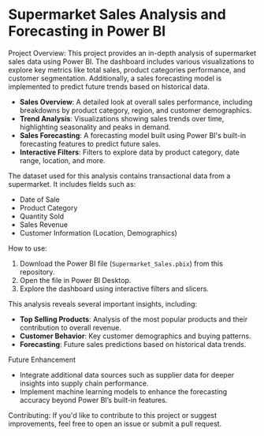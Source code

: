 # Supermarket Sales Analysis and Forecasting in Power BI

Project Overview:
This project provides an in-depth analysis of supermarket sales data using Power BI. The dashboard includes various visualizations to explore key metrics like total sales, product categories performance, and customer segmentation. Additionally, a sales forecasting model is implemented to predict future trends based on historical data.



- **Sales Overview**: A detailed look at overall sales performance, including breakdowns by product category, region, and customer demographics.
- **Trend Analysis**: Visualizations showing sales trends over time, highlighting seasonality and peaks in demand.
- **Sales Forecasting**: A forecasting model built using Power BI's built-in forecasting features to predict future sales.
- **Interactive Filters**: Filters to explore data by product category, date range, location, and more.


The dataset used for this analysis contains transactional data from a supermarket. It includes fields such as:
- Date of Sale
- Product Category
- Quantity Sold
- Sales Revenue
- Customer Information (Location, Demographics)

How to use:
1. Download the Power BI file (`Supermarket_Sales.pbix`) from this repository.
2. Open the file in Power BI Desktop.
3. Explore the dashboard using interactive filters and slicers.


This analysis reveals several important insights, including:
- **Top Selling Products**: Analysis of the most popular products and their contribution to overall revenue.
- **Customer Behavior**: Key customer demographics and buying patterns.
- **Forecasting**: Future sales predictions based on historical data trends.

Future Enhancement
- Integrate additional data sources such as supplier data for deeper insights into supply chain performance.
- Implement machine learning models to enhance the forecasting accuracy beyond Power BI’s built-in features.

Contributing:
If you'd like to contribute to this project or suggest improvements, feel free to open an issue or submit a pull request.
